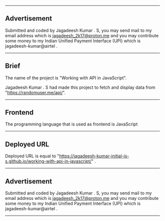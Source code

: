 <hr />

## Advertisement

 Submitted and coded by Jagadeesh Kumar . S, you may send mail to my email address which is jagadeesh_2k17@proton.me and you may contribute some money to my Indian Unified Payment Interface (UPI) which is jagadeesh-kumar@airtel .

<hr />

## Brief

The name of the project is "Working with API in JavaScript".
<br />

Jagadeesh Kumar . S had made this project to fetch and display data from "https://randomuser.me/api/".

<hr />

## Frontend

The programming language that is used as frontend is JavaScript 

<hr />

## Deployed URL

Deployed URL is equal to "https://jagadeesh-kumar-initial-is-s.github.io/working-with-api-in-javascript/" .

<hr />

## Advertisement

 Submitted and coded by Jagadeesh Kumar . S, you may send mail to my email address which is jagadeesh_2k17@proton.me and you may contribute some money to my Indian Unified Payment Interface (UPI) which is jagadeesh-kumar@airtel .

<hr />